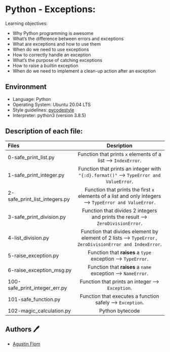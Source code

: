 # Python - Exceptions:

Learning objectives:

* Why Python programming is awesome
* What’s the difference between errors and exceptions
* What are exceptions and how to use them
* When do we need to use exceptions
* How to correctly handle an exception
* What’s the purpose of catching exceptions
* How to raise a builtin exception
* When do we need to implement a clean-up action after an exception

## Environment

* Language: Python
* Operating System: Ubuntu 20.04 LTS
* Style guidelines: [pycodestyle](https://pypi.org/project/pycodestyle/)
* Interpreter: python3 (version 3.8.5)

## Description of each file:

 | Files          |Desription
 |:----------------|:-------------------------------:|
 |0-safe_print_list.py |Function that prints ``x`` elements of a list --> ``IndexError``.
 |1-safe_print_integer.py |Function that prints an integer with ``"{:d}.format()"`` --> ``TypeError and ValueError``.
 |2-safe_print_list_integers.py |Function that prints the first ``x`` elements of a list and only integers --> ``TypeError and ValueError``.
 |3-safe_print_division.py |Function that divides 2 integers and prints the result --> ``ZeroDivisionError``.
 |4-list_division.py |Function that divides element by element of 2 lists --> ``TypeError, ZeroDivisionError and IndexError``.
 |5-raise_exception.py |Function that **raises** a ``type`` exception --> ``TypeError``.
 |6-raise_exception_msg.py |Function that **raises** a ``name`` exception --> ``NameError``.
 |100-safe_print_integer_err.py |Function that prints an integer --> ``Exception``.
 |101-safe_function.py | Function that executes a function safely --> ``Exception``.
 |102-magic_calculation.py | Python bytecode

## Authors :pen:

 * [Agustin Flom](https://www.linkedin.com/in/agustin-f/)
